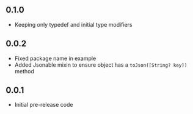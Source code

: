 ## 0.1.0

* Keeping only typedef and initial type modifiers

## 0.0.2

* Fixed package name in example
* Added Jsonable mixin to ensure object has a `toJson([String? key])` method

## 0.0.1

* Initial pre-release code
